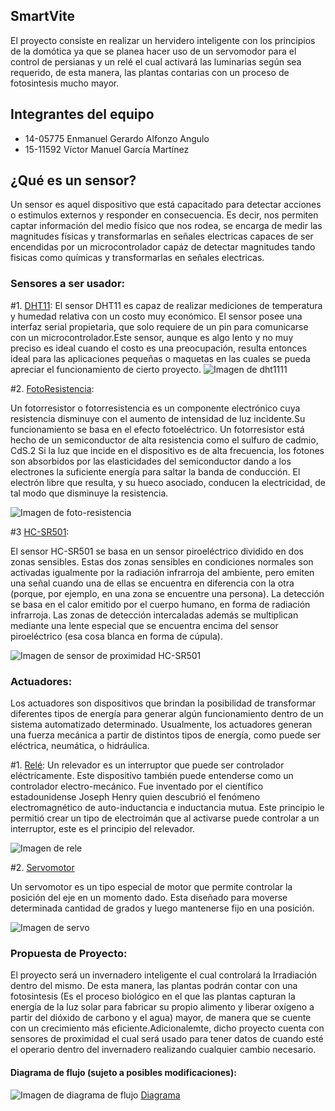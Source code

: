 ## SmartVite
  El proyecto consiste en realizar un hervidero inteligente con los principios de la domótica ya que se planea hacer uso de un servomodor para el control de persianas y un relé el cual activará las luminarias según sea requerido, de esta manera, las plantas contarias con un proceso de fotosintesis mucho mayor.

## Integrantes del equipo
* 14-05775 Enmanuel Gerardo Alfonzo Angulo
* 15-11592 Víctor Manuel García Martínez 

## ¿Qué es un sensor?
Un sensor es aquel dispositivo que está capacitado para detectar acciones o estimulos externos y responder en consecuencia. Es decir, nos permiten captar información del medio físico que nos rodea, se encarga de medir las magnitudes físicas y transformarlas en señales electricas capaces de ser encendidas por un microcontrolador capáz de detectar magnitudes tando fisicas como químicas y transformarlas en señales electricas.

### Sensores a ser usador:
    
#1. [DHT11](https://github.com/USB-EC3081-III-2019/EC3081-G02/blob/master/docs/DataSheet%20DHT11.pdf): 
El sensor DHT11 es capaz de realizar mediciones de temperatura y humedad relativa con un costo muy económico. El sensor posee una interfaz serial propietaria, que solo requiere de un pin para comunicarse con un microcontrolador.Este sensor, aunque es algo lento y no muy preciso es ideal cuando el costo es una preocupación, resulta entonces ideal para las aplicaciones pequeñas o maquetas en las cuales se pueda apreciar el funcionamiento de cierto proyecto.
   ![Imagen de dht1111](https://github.com/USB-EC3081-III-2019/EC3081-G02/blob/master/Imagenes/dht11.jpg)
    
#2. [FotoResistencia](https://github.com/USB-EC3081-III-2019/EC3081-G02/blob/master/docs/Datasheet%20LDR.pdf):

Un fotorresistor o fotorresistencia es un componente electrónico cuya resistencia disminuye con el aumento de intensidad de luz incidente.Su funcionamiento se basa en el efecto fotoeléctrico. Un fotorresistor está hecho de un semiconductor de alta resistencia como el sulfuro de cadmio, CdS.2 Si la luz que incide en el dispositivo es de alta frecuencia, los fotones son absorbidos por las elasticidades del semiconductor dando a los electrones la suficiente energía para saltar la banda de conducción. El electrón libre que resulta, y su hueco asociado, conducen la electricidad, de tal modo que disminuye la resistencia.

![Imagen de foto-resistencia](https://github.com/USB-EC3081-III-2019/EC3081-G02/blob/master/Imagenes/foto-resistencia.jpg)



#3 [HC-SR501](https://github.com/USB-EC3081-III-2019/EC3081-G02/blob/master/docs/MANUAL-DEL-USUARIO-SENSOR-DE-MOVIMIENTO-PIR-HC-SR501.pdf):

El sensor HC-SR501 se basa en un sensor piroeléctrico dividido en dos zonas sensibles. Estas dos zonas sensibles en condiciones normales son activadas igualmente por la radiación infrarroja del ambiente, pero emiten una señal cuando una de ellas se encuentra en diferencia con la otra (porque, por ejemplo, en una zona se encuentre una persona). La detección se basa en el calor emitido por el cuerpo humano, en forma de radiación infrarroja. Las zonas de detección intercaladas además se multiplican mediante una lente especial que se encuentra encima del sensor piroeléctrico (esa cosa blanca en forma de cúpula).

![Imagen de sensor de proximidad HC-SR501](https://github.com/USB-EC3081-III-2019/EC3081-G02/blob/master/Imagenes/sensor%20de%20proximidad%20HC-SR501.jpg)


### Actuadores:
Los actuadores son dispositivos que brindan la posibilidad de transformar diferentes tipos de energía para generar algún funcionamiento dentro de un sistema automatizado determinado. Usualmente, los actuadores generan una fuerza mecánica a partir de distintos tipos de energía, como puede ser eléctrica, neumática, o hidráulica.

#1. [Relé](https://github.com/USB-EC3081-III-2019/EC3081-G02/blob/master/docs/Datasheet%20de%20rele%20831A-1.pdf):
Un relevador es un interruptor que puede ser controlador eléctricamente. Este dispositivo también puede entenderse como un controlador electro-mecánico. Fue inventado por el científico estadounidense Joseph Henry quien descubrió el fenómeno electromagnético de auto-inductancia e inductancia mutua. Este principio le permitió crear un tipo de electroimán que al activarse puede controlar a un interruptor, este es el principio del relevador.

![Imagen de rele](https://github.com/USB-EC3081-III-2019/EC3081-G02/blob/master/Imagenes/rele.jpg)

#2. [Servomotor](https://github.com/USB-EC3081-III-2019/EC3081-G02/blob/master/docs/Servomotores.docx)

Un servomotor es un tipo especial de motor que permite controlar la posición del eje en un momento dado. Esta diseñado para moverse determinada cantidad de grados y luego mantenerse fijo en una posición.

![Imagen de servo](https://github.com/USB-EC3081-III-2019/EC3081-G02/blob/master/Imagenes/servo.jpg)


    
   
### Propuesta de Proyecto:
El proyecto será un invernadero inteligente el cual controlará la Irradiación dentro del mismo. De esta manera, las plantas podrán contar con una fotosintesis (Es el proceso biológico en el que las plantas capturan la energía de la luz solar para fabricar su propio alimento y liberar oxígeno a partir del dióxido de carbono y el agua) mayor, de manera que se cuente con un crecimiento más eficiente.Adicionalemte, dicho proyecto cuenta con sensores de proximidad el cual será usado para tener datos de cuando esté el operario dentro del invernadero realizando cualquier cambio necesario.



#### Diagrama de flujo (sujeto a posibles modificaciones):


![Imagen de diagrama de flujo](https://github.com/USB-EC3081-III-2019/EC3081-G02/blob/master/Imagenes/diagrama%20de%20flujo.png)
[Diagrama](https://github.com/USB-EC3081-III-2019/EC3081-G02/blob/master/docs/Diagrama%20de%20Flujo%20Proyectos_2.pdf)
